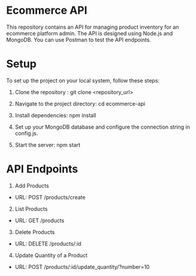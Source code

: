 # Ecommerce API

This repository contains an API for managing product inventory for an ecommerce platform admin. The API is designed using Node.js and MongoDB. You can use Postman to test the API endpoints.

# Setup

To set up the project on your local system, follow these steps:

1. Clone the repository :
   git clone <repository_url>

2. Navigate to the project directory:
   cd ecommerce-api

3. Install dependencies:
   npm install

4. Set up your MongoDB database and configure the connection string in config.js.

5. Start the server:
   npm start

# API Endpoints

1. Add Products
  - URL: POST /products/create

2. List Products
  - URL: GET /products

3. Delete Products
  - URL: DELETE /products/:id

4. Update Quantity of a Product
  - URL: POST /products/:id/update_quantity/?number=10

